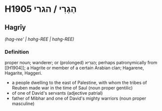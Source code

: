 # H1905 הַגְרִי / הגרי

## Hagrîy

_(hag-ree' | hahɡ-REE | hahɡ-REE)_

### Definition

proper noun; wanderer; or (prolonged) הַגְרִיא; perhaps patronymically from [[H1904]]; a Hagrite or member of a certain Arabian clan; Hagarene, Hagarite, Haggeri.

- a people dwelling to the east of Palestine, with whom the tribes of Reuben made war in the time of Saul (noun proper gentilic)
- of one of David's servants (adjective patrial)
- father of Mibhar and one of David's mighty warriors (noun proper masculine)
